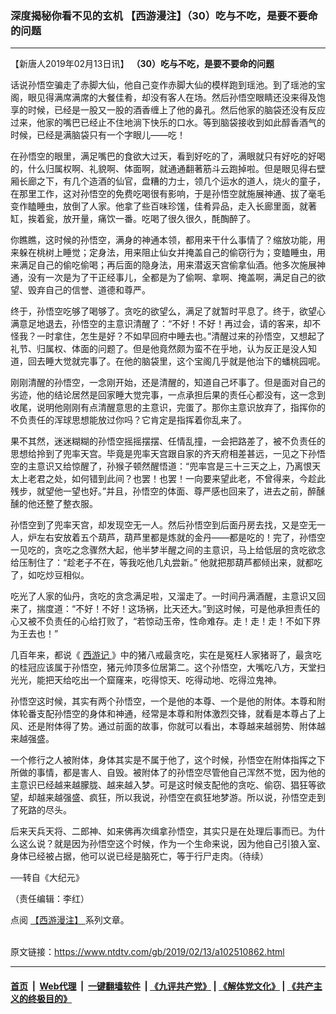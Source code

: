### 深度揭秘你看不见的玄机 【西游漫注】（30）吃与不吃，是要不要命的问题
------------------------

<div class="post_content">
 <p>
  【新唐人2019年02月13日讯】
  <strong>
   （30）吃与不吃，是要不要命的问题
  </strong>
 </p>
 <p>
  话说孙悟空骗走了赤脚大仙，他自己变作赤脚大仙的模样跑到瑶池。到了瑶池的宝阁，眼见得满席满席的大餐佳肴，却没有客人在场。然后孙悟空眼睛还没来得及饱享的时候，已经是一股又一股的酒香缠上了他的鼻孔。然后他家的脑袋还没有反应过来，他家的嘴巴已经止不住地淌下快乐的口水。等到脑袋接收到如此醇香酒气的时候，已经是满脑袋只有一个字眼儿——吃！
 </p>
 <p>
  在孙悟空的眼里，满足嘴巴的食欲大过天，看到好吃的了，满眼就只有好吃的好喝的，什么归属权啊、礼貌啊、体面啊，就通通翻著筋斗云跑掉啦。但是眼见得右壁厢长廊之下，有几个造酒的仙官，盘糟的力士，领几个运水的道人，烧火的童子，在那里工作，这对孙悟空的免费吃喝很有影响，于是孙悟空就施展神通、拔了毫毛变作瞌睡虫，放倒了人家。他拿了些百味珍馐，佳肴异品，走入长廊里面，就著缸，挨着瓮，放开量，痛饮一番。吃喝了很久很久，酕醄醉了。
 </p>
 <p>
  你瞧瞧，这时候的孙悟空，满身的神通本领，都用来干什么事情了？缩放功能，用来躲在桃树上睡觉；定身法，用来阻止仙女并掩盖自己的偷窃行为；变瞌睡虫，用来满足自己的偷吃偷喝；再后面的隐身法，用来潜返天宫偷拿仙酒。他多次施展神通，没有一次是为了干正经事儿，全都是为了偷啊、拿啊、掩盖啊，满足自己的欲望、毁弃自己的信誉、道德和尊严。
 </p>
 <p>
  终于，孙悟空吃够了喝够了。贪吃的欲望么，满足了就暂时平息了。终于，欲望心满意足地退去，孙悟空的主意识清醒了：“不好！不好！再过会，请的客来，却不怪我？一时拿住，怎生是好？不如早回府中睡去也。”清醒过来的孙悟空，又想起了礼节、归属权、体面的问题了。但是他竟然颇为蛮不在乎地，认为反正是没人知道，回去睡大觉就完事了。在他的脑袋里，这个宝阁几乎就是他治下的蟠桃园呢。
 </p>
 <p>
  刚刚清醒的孙悟空，一念刚开始，还是清醒的，知道自己坏事了。但是面对自己的劣迹，他的结论居然是回家睡大觉完事，一点承担后果的责任心都没有，这一念到收尾，说明他刚刚有点清醒意思的主意识，完蛋了。那你主意识放弃了，指挥你的不负责任的浑球思想能放过你吗？它肯定是指挥着你乱来了。
 </p>
 <p>
  果不其然，迷迷糊糊的孙悟空摇摇摆摆、任情乱撞，一会把路差了，被不负责任的思想给拎到了兜率天宫。毕竟是兜率天宫跟自家的齐天府相差甚远，一见之下孙悟空的主意识又给惊醒了，孙猴子顿然醒悟道：“兜率宫是三十三天之上，乃离恨天太上老君之处，如何错到此间？也罢！也罢！一向要来望此老，不曾得来，今趁此残步，就望他一望也好。”并且，孙悟空的体面、尊严感也回来了，进去之前，醉醺醺的他还整了整衣服。
 </p>
 <p>
  孙悟空到了兜率天宫，却发现空无一人。然后孙悟空到后面丹房去找，又是空无一人，炉左右安放着五个葫芦，葫芦里都是炼就的金丹——都是吃的！完了，孙悟空一见吃的，贪吃之念骤然大起，他半梦半醒之间的主意识，马上给低层的贪吃欲念给压制住了：“趁老子不在，等我吃他几丸尝新。” 他就把那葫芦都倾出来，就都吃了，如吃炒豆相似。
 </p>
 <p>
  吃光了人家的仙丹，贪吃的贪念满足啦，又溜走了。一时间丹满酒醒，主意识又回来了，揣度道：“不好！不好！这场祸，比天还大。”到这时候，可是他承担责任的心又被不负责任的心给打败了，“若惊动玉帝，性命难存。走！走！走！不如下界为王去也！”
 </p>
 <p>
  几百年来，都说《
  <a href="https://www.ntdtv.com/gb/西游记.htm">
   西游记
  </a>
  》中的猪八戒最贪吃，实在是冤枉人家猪哥了，最贪吃的桂冠应该属于孙悟空，猪元帅顶多位居第二。这个孙悟空，大嘴吃八方，天堂扫光光，能把天给吃出一个窟窿来，吃得惊天、吃得动地、吃得泣鬼神。
 </p>
 <p>
  孙悟空这时候，其实有两个孙悟空，一个是他的本尊、一个是他的附体。本尊和附体轮番支配孙悟空的身体和神通，经常是本尊和附体激烈交锋，就看是本尊占了上风、还是附体得了势。通过前面的故事，你就可以看出，本尊越来越弱势、附体越来越强盛。
 </p>
 <p>
  一个修行之人被附体，身体其实是不属于他了，这个时候，孙悟空在附体指挥之下所做的事情，都是害人、自毁。被附体了的孙悟空尽管他自己浑然不觉，因为他的主意识已经越来越朦胧、越来越入梦。可是这时候支配他的贪吃、偷窃、猖狂等欲望，却越来越强盛、疯狂，所以我说，孙悟空在疯狂地梦游。所以说，孙悟空走到了死路的尽头。
 </p>
 <p>
  后来天兵天将、二郎神、如来佛再次缉拿孙悟空，其实只是在处理后事而已。为什么这么说？就是因为孙悟空这个时候，作为一个生命来说，因为他自己引狼入室、身体已经被占据，他可以说已经是脑死亡，等于行尸走肉。（待续）
 </p>
 <p>
  ──转自《大纪元》
 </p>
 <p>
  （责任编辑：李红）
 </p>
 <p>
  点阅
  <a href="https://www.ntdtv.com/b5/search.html?q=%E8%A5%BF%E9%81%8A%E6%BC%AB%E6%B3%A8&amp;x=0&amp;y=0">
   【西游漫注】
  </a>
  系列文章。
 </p>
 <div class="single_ad">
 </div>
</div>

<br/>原文链接：https://www.ntdtv.com/gb/2019/02/13/a102510862.html


------------------------
#### [首页](https://github.com/gfw-breaker/banned-news/blob/master/README.md) &nbsp;|&nbsp; [Web代理](https://github.com/labour-camp/helloworld) &nbsp;|&nbsp; [一键翻墙软件](https://github.com/gfw-breaker/nogfw/blob/master/README.md) &nbsp;| [《九评共产党》](https://github.com/gfw-breaker/9ping.md/blob/master/README.md#九评之一评共产党是什么) | [《解体党文化》](https://github.com/gfw-breaker/jtdwh.md/blob/master/README.md) | [《共产主义的终极目的》](https://github.com/gfw-breaker/gczydzjmd.md/blob/master/README.md)

